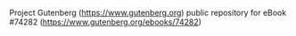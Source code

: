 Project Gutenberg (https://www.gutenberg.org) public repository for
eBook #74282 (https://www.gutenberg.org/ebooks/74282)
